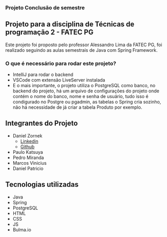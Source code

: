 ### Projeto Conclusão de semestre

## Projeto para a disciplina de Técnicas de programação 2 - FATEC PG

Este projeto foi proposto pelo professor Alessandro Lima da FATEC PG, foi realizado seguindo as aulas semestrais de Java com Spring Framework.

### O que é necessário para rodar este projeto?

* IntelliJ para rodar o backend
* VSCode com extensão LiveServer instalada
* E o mais importante, o projeto utiliza o PostgreSQL como banco, no backend do projeto, há um arquivo de configurações do projeto onde contém o nome do banco, nome e senha de usuário, tudo isso é condigurado no Postgre ou pgadmin, as tabelas o Spring cria sozinho, não há necessidade de já criar a tabela Produto por exemplo.

## Integrantes do Projeto

* Daniel Zornek
  * [Linkedin](https://www.linkedin.com/in/daniel-zornek/)
  * [Github](https://github.com/DanielZornek)
* Paulo Katsuya
* Pedro Miranda
* Marcos Vinicius
* Daniel Patricio

## Tecnologias utilizadas

+ Java
+ Spring
+ PostgreSQL
+ HTML
+ CSS
+ JS
+ Bulma.io 
